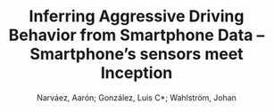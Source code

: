---
paperId: 12
author: Narváez, Aarón; González, Luis C*; Wahlström, Johan 
title: Inferring Aggressive Driving Behavior from Smartphone Data – Smartphone’s sensors meet  Inception
pdf: Narvaez_short_12.pdf
poster: Narvaez_short_12.png
alt: --
type: Poster
topic: Deep Learning
link: --
conference: neurips
year: 2020
tags: neurips-2020
---